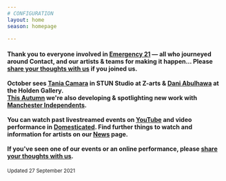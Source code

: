 ```yaml
---
# CONFIGURATION
layout: home
season: homepage

---
```

#### Thank you to everyone involved in [Emergency 21](/current/2021-emergency) — all who journeyed around Contact, and our artists & teams for making it happen… Please <a href="http://bit.ly/warnmcrfeedback" target="_blank">share your thoughts with us</a> if you joined us.<br><br>October sees [Tania Camara](/current/2021/oreo) in STUN Studio at Z-arts & [Dani Abulhawa](/current/2021/abulhawa) at the Holden Gallery.<br>[This Autumn](/current/2021) we're also developing & spotlighting new work with <a href="http://manchesterindependents.co.uk" target="_blank">Manchester Independents</a>.<br><br>You can watch past livestreamed events on <a href="http://bit.ly/YTwarnmcr" target="_blank">YouTube</a> and video performance in <a href="http://domesticatedonline.org" target="_blank">Domesticated</a>. Find further things to watch and information for artists on our [News](/news) page.<br><br>If you've seen one of our events or an online performance, please <a href="http://bit.ly/warnmcrfeedback" target="_blank">share your thoughts with us</a>.       
<small>Updated 27 September 2021</small>
